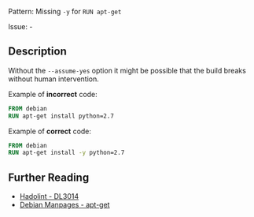 Pattern: Missing `-y` for `RUN apt-get`

Issue: -

## Description

Without the `--assume-yes` option it might be possible that the build breaks without human intervention.

Example of **incorrect** code:

```dockerfile
FROM debian
RUN apt-get install python=2.7
```

Example of **correct** code:

```dockerfile
FROM debian
RUN apt-get install -y python=2.7
```

## Further Reading

* [Hadolint - DL3014](https://github.com/hadolint/hadolint/wiki/DL3014)
* [Debian Manpages - apt-get](https://manpages.debian.org/stretch/apt/apt-get.8.en.html)
